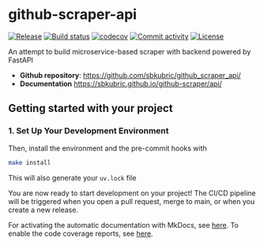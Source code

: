 # github-scraper-api

[![Release](https://img.shields.io/github/v/release/sbkubric/github_scraper_api)](https://img.shields.io/github/v/release/sbkubric/github_scraper_api)
[![Build status](https://img.shields.io/github/actions/workflow/status/sbkubric/github_scraper_api/main.yml?branch=main)](https://github.com/sbkubric/github_scraper_api/actions/workflows/main.yml?query=branch%3Amain)
[![codecov](https://codecov.io/gh/sbkubric/github_scraper_api/branch/main/graph/badge.svg)](https://codecov.io/gh/sbkubric/github_scraper_api)
[![Commit activity](https://img.shields.io/github/commit-activity/m/sbkubric/github_scraper_api)](https://img.shields.io/github/commit-activity/m/sbkubric/github_scraper_api)
[![License](https://img.shields.io/github/license/sbkubric/github_scraper_api)](https://img.shields.io/github/license/sbkubric/github_scraper_api)

An attempt to build microservice-based scraper with backend powered by FastAPI

-   **Github repository**: <https://github.com/sbkubric/github_scraper_api/>
-   **Documentation** <https://sbkubric.github.io/github-scraper/api/>

## Getting started with your project

### 1. Set Up Your Development Environment

Then, install the environment and the pre-commit hooks with

```bash
make install
```

This will also generate your `uv.lock` file

You are now ready to start development on your project!
The CI/CD pipeline will be triggered when you open a pull request, merge to main, or when you create a new release.

For activating the automatic documentation with MkDocs, see [here](https://fpgmaas.github.io/cookiecutter-uv/features/mkdocs/#enabling-the-documentation-on-github).
To enable the code coverage reports, see [here](https://fpgmaas.github.io/cookiecutter-uv/features/codecov/).
